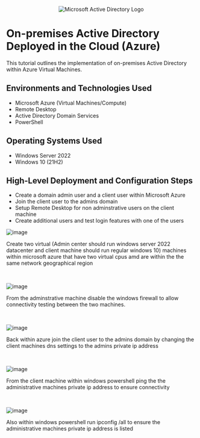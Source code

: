 <p align="center">
<img src="https://i.imgur.com/pU5A58S.png" alt="Microsoft Active Directory Logo"/>
</p>

<h1>On-premises Active Directory Deployed in the Cloud (Azure)</h1>
This tutorial outlines the implementation of on-premises Active Directory within Azure Virtual Machines.<br />



<h2>Environments and Technologies Used</h2>

- Microsoft Azure (Virtual Machines/Compute)
- Remote Desktop
- Active Directory Domain Services
- PowerShell

<h2>Operating Systems Used </h2>

- Windows Server 2022
- Windows 10 (21H2)

<h2>High-Level Deployment and Configuration Steps</h2>

- Create a domain admin user and a client user within Microsoft Azure
- Join the client user to the admins domain
- Setup Remote Desktop for non adminstrative users on the client machine
- Create additional users and test login features with one of the users

![image](https://github.com/user-attachments/assets/36441046-625c-421b-907c-27cff29dc5d6)

</p>
<p>
Create two virtual (Admin center should run windows server 2022 datacenter and client machine should run regular windows 10) machines within microsoft azure that have two virtual cpus amd are within the the same network geographical region
</p>
<br />


![image](https://github.com/user-attachments/assets/47364a59-af52-4164-9660-52752e183ef3)

From the adminstrative machine disable the windows firewall to allow connectivity testing between the two machines.
</p>
<br />

![image](https://github.com/user-attachments/assets/7a69d268-9bb5-489e-bd64-63024078b427)

</p>
<p>
Back within azure join the client user to the admins domain by changing the client machines dns settings to the admins private ip address
</p>
<br />

![image](https://github.com/user-attachments/assets/b18f40cb-8904-4f2b-b796-52b8b1d2c584)

</p>
<p>
From the client machine within windows powershell ping the the administrative machines private ip address to ensure connectivity
</p>
<br />

![image](https://github.com/user-attachments/assets/f288bd53-3407-4985-b2e4-693715ab2808)

</p>
<p>Also within windows powershell run ipconfig /all to ensure the administrative machines private ip address is listed
</p>
<br />






